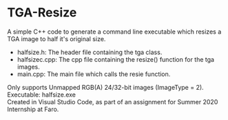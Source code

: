 # TGA-Resize
A simple C++ code to generate a command line executable which resizes a TGA image to half it's original size. 
- halfsize.h: The header file containing the tga class.
- halfsizec.cpp: The cpp file containing the resize() function for the tga images.
- main.cpp: The main file which calls the resie function.

Only supports Unmapped RGB(A) 24/32-bit images (ImageType = 2). <br/>
Executable: halfsize.exe  
Created in Visual Studio Code, as part of an assignment for Summer 2020 Internship at Faro.
